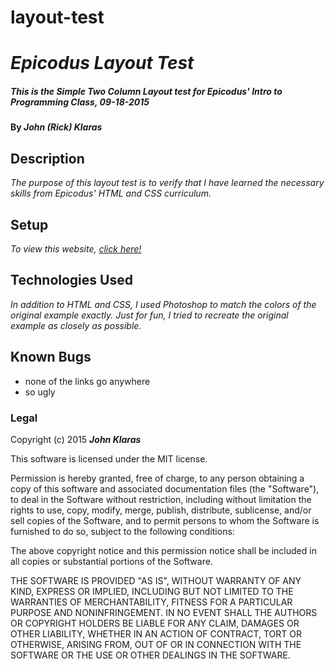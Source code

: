 # layout-test
# _Epicodus Layout Test_

##### _This is the Simple Two Column Layout test for Epicodus' Intro to Programming Class, 09-18-2015_

#### By _**John (Rick) Klaras**_

## Description

_The purpose of this layout test is to verify that I have learned the necessary skills from Epicodus' HTML and CSS curriculum._

## Setup

_To view this website, [click here!](http://johnklaras.github.io/layout-test/)_

## Technologies Used

_In addition to HTML and CSS, I used Photoshop to match the colors of the original example exactly. Just for fun, I tried to recreate the original example as closely as possible._

## Known Bugs

* none of the links go anywhere
* so ugly

### Legal

Copyright (c) 2015 **_John Klaras_**

This software is licensed under the MIT license.

Permission is hereby granted, free of charge, to any person obtaining a copy
of this software and associated documentation files (the "Software"), to deal
in the Software without restriction, including without limitation the rights
to use, copy, modify, merge, publish, distribute, sublicense, and/or sell
copies of the Software, and to permit persons to whom the Software is
furnished to do so, subject to the following conditions:

The above copyright notice and this permission notice shall be included in
all copies or substantial portions of the Software.

THE SOFTWARE IS PROVIDED "AS IS", WITHOUT WARRANTY OF ANY KIND, EXPRESS OR
IMPLIED, INCLUDING BUT NOT LIMITED TO THE WARRANTIES OF MERCHANTABILITY,
FITNESS FOR A PARTICULAR PURPOSE AND NONINFRINGEMENT. IN NO EVENT SHALL THE
AUTHORS OR COPYRIGHT HOLDERS BE LIABLE FOR ANY CLAIM, DAMAGES OR OTHER
LIABILITY, WHETHER IN AN ACTION OF CONTRACT, TORT OR OTHERWISE, ARISING FROM,
OUT OF OR IN CONNECTION WITH THE SOFTWARE OR THE USE OR OTHER DEALINGS IN
THE SOFTWARE.
